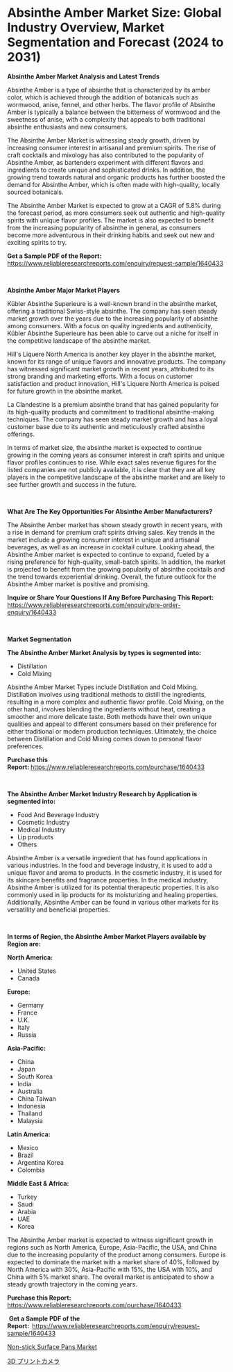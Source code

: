 <p><h1>Absinthe Amber Market Size: Global Industry Overview, Market Segmentation and Forecast (2024 to 2031)</h1></p><p><strong>Absinthe Amber Market Analysis and Latest Trends</strong></p>
<p><p>Absinthe Amber is a type of absinthe that is characterized by its amber color, which is achieved through the addition of botanicals such as wormwood, anise, fennel, and other herbs. The flavor profile of Absinthe Amber is typically a balance between the bitterness of wormwood and the sweetness of anise, with a complexity that appeals to both traditional absinthe enthusiasts and new consumers.</p><p>The Absinthe Amber Market is witnessing steady growth, driven by increasing consumer interest in artisanal and premium spirits. The rise of craft cocktails and mixology has also contributed to the popularity of Absinthe Amber, as bartenders experiment with different flavors and ingredients to create unique and sophisticated drinks. In addition, the growing trend towards natural and organic products has further boosted the demand for Absinthe Amber, which is often made with high-quality, locally sourced botanicals.</p><p>The Absinthe Amber Market is expected to grow at a CAGR of 5.8% during the forecast period, as more consumers seek out authentic and high-quality spirits with unique flavor profiles. The market is also expected to benefit from the increasing popularity of absinthe in general, as consumers become more adventurous in their drinking habits and seek out new and exciting spirits to try.</p></p>
<p><strong>Get a Sample PDF of the Report:&nbsp;</strong> <a href="https://www.reliableresearchreports.com/enquiry/request-sample/1640433">https://www.reliableresearchreports.com/enquiry/request-sample/1640433</a></p>
<p>&nbsp;</p>
<p><strong>Absinthe Amber Major Market Players</strong></p>
<p><p>Kübler Absinthe Superieure is a well-known brand in the absinthe market, offering a traditional Swiss-style absinthe. The company has seen steady market growth over the years due to the increasing popularity of absinthe among consumers. With a focus on quality ingredients and authenticity, Kübler Absinthe Superieure has been able to carve out a niche for itself in the competitive landscape of the absinthe market.</p><p>Hill's Liquere North America is another key player in the absinthe market, known for its range of unique flavors and innovative products. The company has witnessed significant market growth in recent years, attributed to its strong branding and marketing efforts. With a focus on customer satisfaction and product innovation, Hill's Liquere North America is poised for future growth in the absinthe market.</p><p>La Clandestine is a premium absinthe brand that has gained popularity for its high-quality products and commitment to traditional absinthe-making techniques. The company has seen steady market growth and has a loyal customer base due to its authentic and meticulously crafted absinthe offerings.</p><p>In terms of market size, the absinthe market is expected to continue growing in the coming years as consumer interest in craft spirits and unique flavor profiles continues to rise. While exact sales revenue figures for the listed companies are not publicly available, it is clear that they are all key players in the competitive landscape of the absinthe market and are likely to see further growth and success in the future.</p></p>
<p>&nbsp;</p>
<p><strong>What Are The Key Opportunities For Absinthe Amber Manufacturers?</strong></p>
<p><p>The Absinthe Amber market has shown steady growth in recent years, with a rise in demand for premium craft spirits driving sales. Key trends in the market include a growing consumer interest in unique and artisanal beverages, as well as an increase in cocktail culture. Looking ahead, the Absinthe Amber market is expected to continue to expand, fueled by a rising preference for high-quality, small-batch spirits. In addition, the market is projected to benefit from the growing popularity of absinthe cocktails and the trend towards experiential drinking. Overall, the future outlook for the Absinthe Amber market is positive and promising.</p></p>
<p><strong>Inquire or Share Your Questions If Any Before Purchasing This Report:</strong> <a href="https://www.reliableresearchreports.com/enquiry/pre-order-enquiry/1640433">https://www.reliableresearchreports.com/enquiry/pre-order-enquiry/1640433</a></p>
<p>&nbsp;</p>
<p><strong>Market Segmentation</strong></p>
<p><strong>The Absinthe Amber Market Analysis by types is segmented into:</strong></p>
<p><ul><li>Distillation</li><li>Cold Mixing</li></ul></p>
<p><p>Absinthe Amber Market Types include Distillation and Cold Mixing. Distillation involves using traditional methods to distill the ingredients, resulting in a more complex and authentic flavor profile. Cold Mixing, on the other hand, involves blending the ingredients without heat, creating a smoother and more delicate taste. Both methods have their own unique qualities and appeal to different consumers based on their preference for either traditional or modern production techniques. Ultimately, the choice between Distillation and Cold Mixing comes down to personal flavor preferences.</p></p>
<p><strong>Purchase this Report:&nbsp;</strong><a href="https://www.reliableresearchreports.com/purchase/1640433">https://www.reliableresearchreports.com/purchase/1640433</a></p>
<p>&nbsp;</p>
<p><strong>The Absinthe Amber Market Industry Research by Application is segmented into:</strong></p>
<p><ul><li>Food And Beverage Industry</li><li>Cosmetic Industry</li><li>Medical Industry</li><li>Lip products</li><li>Others</li></ul></p>
<p><p>Absinthe Amber is a versatile ingredient that has found applications in various industries. In the food and beverage industry, it is used to add a unique flavor and aroma to products. In the cosmetic industry, it is used for its skincare benefits and fragrance properties. In the medical industry, Absinthe Amber is utilized for its potential therapeutic properties. It is also commonly used in lip products for its moisturizing and healing properties. Additionally, Absinthe Amber can be found in various other markets for its versatility and beneficial properties.</p></p>
<p>&nbsp;</p>
<p><strong>In terms of Region, the Absinthe Amber Market Players available by Region are:</strong></p>
<p>
    <p> <strong> North America: </strong>
        <ul>
            <li>United States</li>
            <li>Canada</li>
        </ul>
        </p> 
    <p> <strong> Europe: </strong>
        <ul>
            <li>Germany</li>
            <li>France</li>
            <li>U.K.</li>
            <li>Italy</li>
            <li>Russia</li>
        </ul>
        </p> 
    <p> <strong> Asia-Pacific: </strong>
        <ul>
            <li>China</li>
            <li>Japan</li>
            <li>South Korea</li>
            <li>India</li>
            <li>Australia</li>
            <li>China Taiwan</li>
            <li>Indonesia</li>
            <li>Thailand</li>
            <li>Malaysia</li>
        </ul>
        </p> 
    <p> <strong> Latin America: </strong>
        <ul>
            <li>Mexico</li>
            <li>Brazil</li>
            <li>Argentina Korea</li>
            <li>Colombia</li>
        </ul>
        </p> 
    <p> <strong> Middle East & Africa: </strong>
        <ul>
            <li>Turkey</li>
            <li>Saudi</li>
            <li>Arabia</li>
            <li>UAE</li>
            <li>Korea</li>
        </ul>
    </p>
    </p>
<p><p>The Absinthe Amber market is expected to witness significant growth in regions such as North America, Europe, Asia-Pacific, the USA, and China due to the increasing popularity of the product among consumers. Europe is expected to dominate the market with a market share of 40%, followed by North America with 30%, Asia-Pacific with 15%, the USA with 10%, and China with 5% market share. The overall market is anticipated to show a steady growth trajectory in the coming years.</p></p>
<p><strong>Purchase this Report: </strong><a href="https://www.reliableresearchreports.com/purchase/1640433">https://www.reliableresearchreports.com/purchase/1640433</a></p>
<p>&nbsp;<strong>Get a Sample PDF of the Report:&nbsp;&nbsp;</strong><a href="https://www.reliableresearchreports.com/enquiry/request-sample/1640433">https://www.reliableresearchreports.com/enquiry/request-sample/1640433</a></p>
<p><strong></strong></p>
<p><p><a href="https://github.com/GroverBarry/Market-Research-Report-List-4/blob/main/non-stick-surface-pans-market.md">Non-stick Surface Pans Market</a></p><p><a href="https://github.com/ppmazlotr77499/Market-Research-Report-List-1/blob/main/25391477124.md">3D プリントカメラ</a></p></p>
